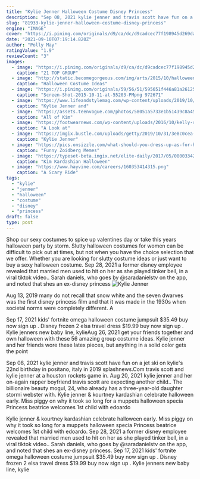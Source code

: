 ```yaml
---
title: "Kylie Jenner Halloween Costume Disney Princess"
description: "Sep 08, 2021 kylie jenner and travis scott have fun on a jet ski on kylie's 22nd birthday in positano, italy in 2019 splashnews.Com travis scott and kylie jenner at a houston rockets game in"
slug: "81933-kylie-jenner-halloween-costume-disney-princess"
engine: "IMAGE"
cover: "https://i.pinimg.com/originals/d9/ca/dc/d9cadcec77f198945d269da721e3e5e2.png"
date: "2021-09-10T07:19:14.820Z"
author: "Polly May"
ratingValue: "1.9"
reviewCount: "3"
images:
  - image: "https://i.pinimg.com/originals/d9/ca/dc/d9cadcec77f198945d269da721e3e5e2.png"
    caption: "21 TOP GROUP"
  - image: "http://static.becomegorgeous.com/img/arts/2015/10/halloween-costume-ideas-2015/embedded_kylie_jenner_for_halloween.jpg"
    caption: "Halloween Costume Ideas"
  - image: "https://i.pinimg.com/originals/59/56/51/595651f446a81a26125ec0effe6bffe4.png"
    caption: "Screen-Shot-2015-10-11-at-55203-PMpng 972671"
  - image: "https://www.lifeandstylemag.com/wp-content/uploads/2019/10/Kardashians-Hallowen-Home-Promo.jpg?crop=0px%2C0px%2C2000px%2C1121px&resize=630%2C354"
    caption: "Kylie Jenner and"
  - image: "https://assets.teenvogue.com/photos/58051a5733e1b51439c8a456/master/pass/22.jpg"
    caption: "All of Kim"
  - image: "https://footwearnews.com/wp-content/uploads/2016/10/kelly-ripa-halloween-2.jpg"
    caption: "A Look at"
  - image: "https://imgix.bustle.com/uploads/getty/2019/10/31/3e8c0cea-67ab-493c-adde-f3adc7195dac-getty-635276676.jpg?w=1020&h=574&fit=crop&crop=faces&auto=format&q=70"
    caption: "Kylie Jenner"
  - image: "https://pics.onsizzle.com/what-should-you-dress-up-as-for-halloween-use-your-5537278.png"
    caption: "Funny Zoidberg Memes"
  - image: "https://typeset-beta.imgix.net/elite-daily/2017/05/08003342/Screenshot-sexy-snow-white-costume.png"
    caption: "Kim Kardashian Halloween"
  - image: "https://www.hayvine.com/careers/160353414315.png"
    caption: "A Scary Ride"
tags:
  - "kylie"
  - "jenner"
  - "halloween"
  - "costume"
  - "disney"
  - "princess"
draft: false
type: post
---
```


Shop our sexy costumes to spice up valentines day or take this years halloween party by storm. Slutty halloween costumes for women can be difficult to pick out at times, but not when you have the choice selection that we offer. Whether you are looking for slutty costume ideas or just want to buy a sexy halloween costume. Sep 28, 2021 a former disney employee revealed that married men used to hit on her as she played tinker bell, in a viral tiktok video.. Sarah daniels, who goes by @saradanielstv on the app, and noted that shes an ex-disney princess
![Kylie Jenner](https://imgix.bustle.com/uploads/getty/2019/10/31/3e8c0cea-67ab-493c-adde-f3adc7195dac-getty-635276676.jpg?w=1020&h=574&fit=crop&crop=faces&auto=format&q=70 "Kylie Jenner")

Aug 13, 2019 many do not recall that snow white and the seven dwarves was the first disney princess film and that it was made in the 1930s when societal norms were completely different. A
<!--inArticleAds-->

<!--galleryOne-->

Sep 17, 2021 kids' fortnite omega halloween costume jumpsuit $35.49 buy now sign up .  Disney frozen 2 elsa travel dress $19.99 buy now sign up . Kylie jenners new baby line, kylieAug 26, 2021 get your friends together and own halloween with these 56 amazing group costume ideas.  Kylie jenner and her friends wore these latex pieces, but anything in a solid color gets the point
<!--inArticleAds-->

<!--galleryTwo-->

Sep 08, 2021 kylie jenner and travis scott have fun on a jet ski on kylie's 22nd birthday in positano, italy in 2019 splashnews.Com travis scott and kylie jenner at a houston rockets game in. Aug 20, 2021 kylie jenner and her on-again rapper boyfriend travis scott are expecting another child.. The billionaire beauty mogul, 24, who already has a three-year-old daughter stormi webster with. Kylie jenner & kourtney kardashian celebrate halloween early.  Miss piggy on why it took so long for a muppets halloween specia Princess beatrice welcomes 1st child with edoardo
<!--galleryThree-->

Kylie jenner & kourtney kardashian celebrate halloween early.  Miss piggy on why it took so long for a muppets halloween specia Princess beatrice welcomes 1st child with edoardo. Sep 28, 2021 a former disney employee revealed that married men used to hit on her as she played tinker bell, in a viral tiktok video.. Sarah daniels, who goes by @saradanielstv on the app, and noted that shes an ex-disney princess. Sep 17, 2021 kids' fortnite omega halloween costume jumpsuit $35.49 buy now sign up .  Disney frozen 2 elsa travel dress $19.99 buy now sign up . Kylie jenners new baby line, kylie